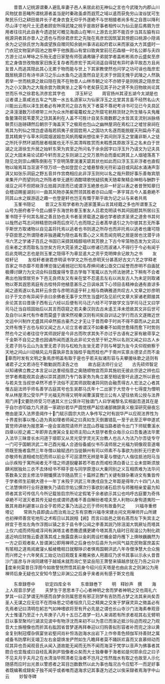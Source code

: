 <!-- { "loadSidebar": true } -->
　　昔晋人记桃源谓秦人避乱率妻子邑人来居此初无神仙之言也今武陵为内郡山川风物犹昔恶睹所谓桃源者盖当是时秦政虽虐而遐荒之域以逺而获免穷山浚谷犹可生聚民乐归之耕田凿井长子老身衣食无仰乎外遂絶不与世相接者尚多有之自晋以降利尽山泽寸地尺土无遗者顾安所得武陵之桃乎是故好事者相传以为仙云是后弗屑为世用者往往托此自表今遗迹犹可概见海虞山在琴川上游去北郭不能百步当其左脇有曰桃源洞者其亦昔人之遗也与而徐君彦宏之先陇在焉彦宏因筑室其傍题曰桃源小隠谒余为之记徐氏世为海虞望族自赠同知余姚州事讳岩起府君以来而家益大方其盛时一门衣冠文物室庐园池之胜甲于他族面山有堂曰致爽堂前花石森植一时名公卿与夫四方游士过从琴咏之乐殆无虚日家塾有师弦诵弗辍子弟就学者盖彬彬焉亦云盛矣至彦宏之身值世改物故家旧族无复存者而彦宏于其间消遥自得犹有异时承平故态方且尚友昔人而追其隠此其心无累于物而能与世上下其家教使然也问学之功可诬也哉彦宏既居桃源日有诗书讲习之乐山水鱼鸟之适澹然自足无求于世固无愧乎武陵之人然孰若举一世而桃源之故曰隠在我不在物昔人山林市朝之论不亦陋乎是则桃源之隠彦宏为之小又孰为之大哉余尝为致爽坐上之客今老矣获见其子孙之贤不失旧物故尚论其世而乐书之徐君名洪彦宏其字也
　　浮玉轩记
　　周官扬州其浸五湖今太湖是也议者谓上禀咸池五车之气故一水五名道家以为仙家浮玉之北堂其言虽不经然名山大川能出云雨以泽生民者必有神灵司之自古有天下者莫不尊祀考诗书可见已今夫具区之泽澶漫数万顷襟带三州为众水所都鼋鼍蛟龙之所窟宅秔稌货财之所生殖与夫鳬雁鱼鳖蒲荷菰苇菱芡之饶其美利在人盖不可胜计自吴东南数郡之水皆其支流别派脉络聨贯衍迤磅礴然后朝宗于海盖天下之极观也包山之幽林屋洞在焉松江之墟甘泉祠在焉其为列仙之馆岂虚语哉若鸱夷子皮固尝用人之国功大名遂而能脱屣天刑扁舟不返意其精爽宁与草木同腐烟波超忽风帆雨櫂尚想往来于其间则浮玉之堂庸非斯人之徒之所托乎然环湖而居者相属也无不乐其清晖胜赏而未暇悉其原故浮玉之名未白于世湖之北涯徐生升居之始轩东荣为宾至之所问名于余余因字曰浮玉升乃请文为记夫具区之大固未易论试即今轩而言之东则湖江之交万景所会而埀虹跨其上人烟墟落髙下隠见北则崇山横陈倒影在下空明荡摩滉瀁天碧其状也如此而曰浮玉玉非浮者也直假物以喻焉耳当沤波不惊万顷一色如登昆仑之墟悬黎夜光符彩溢目或风起水涌涛声澎湃又如张乐洞庭之野五音并作宫商相应此非浮玉则何以名之哉升颇好事乐善毎宾朋来集开户而望则向之所陈者举无遯形酒酣啸歌恍疑鸱夷天随辈聚精会神相与酬酢于俎豆之间不但把袂浮丘拍肩洪厓而已或谓浮玉絶景也非一轩足以表之者昔贺知章归会稽诏赐鉴湖剡川一曲其风物亦美矣然领其胜者亦曰山隂一茅宇耳古今人虽悬絶不同其山水之娱游适之趣一也登是轩也岂无有慨于斯乎故为记之以与来者共焉
　　玉峯书隠记
　　昔汉之东观学者称为道家蓬莱山言其经籍之多也所谓羣玉之山号为册府者乎今昆山据乎东海世称羣玉峯友人吕君克明读书其间因题其所居曰玉峯书隠于乎何其名居之善且协也夫书者圣贤载道之器也学者欲求圣贤之道舍书其何以哉然必笃志问辨精思防绎而后庶可几也而隠之云者髙举逺引之为尔彼其志无所事乎斯世方取诸物以自见盖将托焉以逃者也书则道之所存也而非托焉以逃者也庸可隠乎窃尝思之所谓隠者非独遁藏为隠也盖有潜心之义焉吾闻克明之居是居也沈潜乎诗书六艺之学诸子百氏之书固已采撷其精醇咀哜其芳腴上下古今牢笼物态发为文词以应来者之求而取名当世矣方将大究圣贤之蕴以修诸已而淑诸人不得行于今必有闻于后此克明之志也是则玉峯之隠得不为章显逺大之资乎克明俾余记故为之书
　　友桂轩记
　　友桂轩者谢君彦明读书学文之所也彦明天分甚髙好古文六艺之学释老百家之书亦靡不观善博览强记甫弱冠已知名荐绅间诸公亟交口延誉而彦明不自画犹极撢讨肆力为文词会科目既废得专意古学毎下笔辄以古为师法驰骋上下稍有不合者弗出也独恨居穷乡下邑无良师友又有亲在堂不忍逺去左右以尚友古人为未足则取诸物以寄其遐思焉庭有古桂特异他植意甚乐之日讽咏其下心领目击精神会通有直谅多闻之道焉遂以名其轩云余尝与彦明消遥乎轩上相与商确雅道共叹古人文章之妙彦明曰子于文亦有异闻乎余曰余佛者无事乎文然生当盛时及见前代文章大家诸老颇接其余论其言曰昔唐子西有云六经以后便有司马迁六经不可学故学文当学司马迁又曰学司马迁当自班固始后以其言而窃窥之若夫秦汉则去古未逺王泽未熄故其文非后世可及自尔以来代有作者而莫盛于唐宋然视秦汉则有间矣自训诂之学行而古文遂微近世文运中兴制作尤盛其间卓然振古豪杰之才无让于昔而牵于时尚不得不靡而从之此其文终有愧于古也与抑又闻之古人论立言者谓汉不如秦秦不如周世愈降而愈下时势则然也今之论者往往守其师説好是今非古而吹求其失不亦过乎古语有之家有敝帚享之千金斯不自见之患也因诵所闻而遂及此非论文也至于轩之所以名则又闻之曰古人乡无君子则与云山为友里无君子则与松柏为友坐无君子则与琴瑟为友今夫仰观俯察于天地之间山川动植风云月露孰非吾友独桂乎哉而桂也产于南州实禀炎德坚贞而不渝章而时发有文明之象焉彦明盖有取于是也乎若夫拟诸形容与夫攀援咏歌之适则有诸君子之文若诗在不敢勦説而渎告之也
　　故古庭法师行业记
　　古先硕师智足以知诸佛立教之本言足以达羣经指意之奥随顺物宜而异其施初无彼此宗途之辨也后世学者弗能观其会通以崇其道顾乃专门各家务为角立甚至相诋訾吁此道之所以衰也与若夫生当叔世卓然不惑于流俗不泥其师説取诸异同防会融贯得古人宏法之心者其惟古庭法师乎师名善学古庭其号也生吴郡马氏年十二出家于大觉寺十七得度为僧明年从林屋清公受华严于光福无所得又明年闻曹溪寳觉兰公有人望往依焉公授与法界观门并文要防师受习尽通其义兰公慎许可独谓门人曰学阇黎名实相副吾道其在是乎自尔咨叩益力凡贤首一家疏钞若华严圆觉楞严起信诸部微辞奥义极深研究昼夜忘倦由是深入法界壸阈作十门赋示圆宗大防人争传写之时有説华严以应观法界性为十界差别事以惟心造为真如理者师闻之曰真如生灭倒置错乱一至于此至正甲申遂贰寳觉师讲继为报恩第一座会宣政院请师开法昆山荐福当路者欲令出门下师赋曹溪水四章以拒之甫二年即弃去庚寅众复起师主阳山大慈学者愈众毎示众曰吾蚤通法华累入法华三昧昔长水问道于琅耶又从灵光受学灵光天台教人也古人为法乃尔吾徒专守一门可乎国朝洪武二年己酉光福人合道俗备威仪书币请师居之光福为铜像观音道塲师既至施者翕然三年寺僧以输赋违约当徙贑州有司以师素不与事欲为剖析无行吏卒亦敬师有道相戒勿犯而师以前业不可逭漠然无辨是年夏与僧徒六人偕往抵池阳马当山示疾殁于寓所闻者无不惜之师道貎癯甚若不胜衣而戒检清白善让三业未尝斯须放肆闲居独处三衣不去体经书不释手尝与同学原澄以大乗同别之义互相质难为法华问答数条又尝主修法华期懴撰法华随品赞三十篇辨正教门关键有録杂著诗文有集皆传于学者师生前朝大德十一年丁未殁于洪武三年庚戌自生之年距是得年六十四门人处仁法慧惧师行业将遂散失乃请启宗佑公撰次行事欲刻诸石启宗与师雅相亲爱最为知师者其言可传信凡今所记载皆启宗所论定假笔于余者欲示其公也呜呼古庭要为奇伟卓絶不可泯灭者其传无疑也或谓师遇难不善自解纷者噫夫至人利物以身徇道夷险一致其肯趋利避害以自全乎若师之事乃法运之厄于师何有故备列之
　　兴福寺重修塔记
　　常熟为县即虞山而治焉治之东有崇教兴福寺宋建炎间文用禅师开山所建也初禅师善宫宅地形之术暇日以其説相【阙】而言曰兹邑之居右髙而左下失宾主之辨宜于苍龙左角作浮图以镇之言于县令李公闿之李善其説乃除沮洳大筑厥址而塔其上仅六成而师殁咸淳间有渊塔主者悉撒遗搆更建今塔其髙九级时日观温公为制化疏逺近响应财施云委遂落其成上施露盘表以金刹周设栏楯金碧丹雘下上焕映巍巍然为一方之巨观者矣人皆谓渊公即用禅师之后身也尔后县升为州风气益完民物富庶盖实有隂相之道焉阅嵗寖乆觚棱檐梠日就頺陊识者惧焉国朝洪武八年寺僧浄慧大合众施而兴修之十六年癸亥工始讫功旧观既复来瞻来依人用嘉叹乃求书其事以示永乆昔晋沙门昙彦与许询同建塔于越城未就而询亡至梁岳阳王萧詧来镇越彦犹在乃告之曰许度来何莫昔日浮图今如故詧恍然悟其前身今绍兴应天塔是也由此言之则渊公为用禅师后身无疑也又安知今慧公非渊公之后身乎来者尚有感于斯文也哉











　　东臯録卷中
　　钦定四库全书
　　东臯録巻下
　　明　释妙声　撰
　　海上人观音示梦述
　　夫梦生于思思本于心心者神明之舍而梦者神明之交也周礼六梦其一曰正梦谓无所感而自梦余则属思思有邪正则梦有吉防而占梦之法其来尚矣吾圣人无谋之应无往不在而咏思之切者恒庶几见之精爽之交发于梦寐灵异之徴盖必有先焉者记曰清明在躬志气如神嗜欲将至有开必先是之谓也长山寺沙门法海素奉观音大士惟谨乃至正十九年庚子八月十五日乙夜梦一妇人来谒若有所求者视其右无臂明日以事至聚坞行湖滨见波中有物浮沈而来初不以为意已而渐近抵沙际迫而视之乃观音大士旃檀像也而折其右肱因省昔梦遂再拜奉迎以归购善拟形容者补而完之涂以黄金复别制冠缨杂佩宴坐岩壑间肖补怛洛迦海水出岩下上作帝青色频伽军持善财之属咸备韦防摩利支翊卫左右金碧焕发俨然如生凡瞻拜者莫不踊跃欢喜而又哀慕倾动而叹其异也吾闻观音氏从闻入道故能无闻而无所不闻而海深于梵学以音声为佛事者其脗合也宜哉或曰自经乱离剥庐毁像者众矣而大士独眷眷于海者如是何耶余应之曰子不见夫月乎夫月之在水清浊毕照清者见浊者不岂月之性然哉水有取之也故至人示化随感而应时出光景以警惑者之耳目岂数数然以此为事也哉况古今应騐不一而足好事者既编著成録矣子独不闻乎或者唯而退海求记其事遂为述之以俟采録者焉海字中山云
　　妙智寺碑
